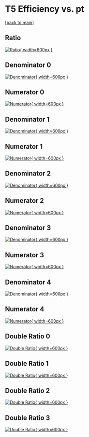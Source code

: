 # T5 Efficiency vs. pt

[[back to main](./)]



## Ratio

[![Ratio](../mtv/var/T5_xtr_13_-1_eff_pt.png){ width=600px }](../mtv/var/T5_xtr_13_-1_eff_pt.pdf)

## Denominator 0

[![Denominator](../mtv/den/T5_xtr_13_-1_eff_pt_den0.png){ width=600px }](../mtv/den/T5_xtr_13_-1_eff_pt_den0.pdf)

## Numerator 0

[![Numerator](../mtv/num/T5_xtr_13_-1_eff_pt_num0.png){ width=600px }](../mtv/num/T5_xtr_13_-1_eff_pt_num0.pdf)

## Denominator 1

[![Denominator](../mtv/den/T5_xtr_13_-1_eff_pt_den1.png){ width=600px }](../mtv/den/T5_xtr_13_-1_eff_pt_den1.pdf)

## Numerator 1

[![Numerator](../mtv/num/T5_xtr_13_-1_eff_pt_num1.png){ width=600px }](../mtv/num/T5_xtr_13_-1_eff_pt_num1.pdf)

## Denominator 2

[![Denominator](../mtv/den/T5_xtr_13_-1_eff_pt_den2.png){ width=600px }](../mtv/den/T5_xtr_13_-1_eff_pt_den2.pdf)

## Numerator 2

[![Numerator](../mtv/num/T5_xtr_13_-1_eff_pt_num2.png){ width=600px }](../mtv/num/T5_xtr_13_-1_eff_pt_num2.pdf)

## Denominator 3

[![Denominator](../mtv/den/T5_xtr_13_-1_eff_pt_den3.png){ width=600px }](../mtv/den/T5_xtr_13_-1_eff_pt_den3.pdf)

## Numerator 3

[![Numerator](../mtv/num/T5_xtr_13_-1_eff_pt_num3.png){ width=600px }](../mtv/num/T5_xtr_13_-1_eff_pt_num3.pdf)

## Denominator 4

[![Denominator](../mtv/den/T5_xtr_13_-1_eff_pt_den4.png){ width=600px }](../mtv/den/T5_xtr_13_-1_eff_pt_den4.pdf)

## Numerator 4

[![Numerator](../mtv/num/T5_xtr_13_-1_eff_pt_num4.png){ width=600px }](../mtv/num/T5_xtr_13_-1_eff_pt_num4.pdf)

## Double Ratio 0

[![Double Ratio](../mtv/ratio/T5_xtr_13_-1_eff_pt_ratio0.png){ width=600px }](../mtv/ratio/T5_xtr_13_-1_eff_pt_ratio0.pdf)

## Double Ratio 1

[![Double Ratio](../mtv/ratio/T5_xtr_13_-1_eff_pt_ratio1.png){ width=600px }](../mtv/ratio/T5_xtr_13_-1_eff_pt_ratio1.pdf)

## Double Ratio 2

[![Double Ratio](../mtv/ratio/T5_xtr_13_-1_eff_pt_ratio2.png){ width=600px }](../mtv/ratio/T5_xtr_13_-1_eff_pt_ratio2.pdf)

## Double Ratio 3

[![Double Ratio](../mtv/ratio/T5_xtr_13_-1_eff_pt_ratio3.png){ width=600px }](../mtv/ratio/T5_xtr_13_-1_eff_pt_ratio3.pdf)

